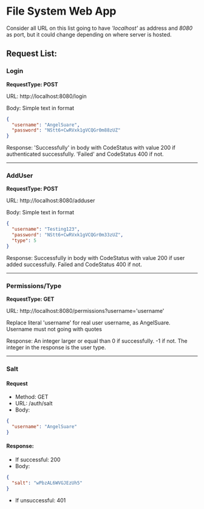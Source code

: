 # File System Web App

Consider all URL on this list going to have *'localhost'* as address and *8080* as port, but it
could change depending on where server is hosted.

## Request List:

### Login
**RequestType: POST**

URL: http://localhost:8080/login

Body: Simple text in format
```json
{
  "username": "AngelSuare",
  "password": "NStt6+CwRVxk1gVCQGr0m88zUZ"
}
```

Response: 'Successfully' in body with CodeStatus with value 200 if authenticated successfully. 
'Failed' and CodeStatus 400 if not.

---

### AddUser
**RequestType: POST**

URL: http://localhost:8080/adduser

Body: Simple text in format
```json
{
  "username": "Testing123",
  "password": "NStt6+CwRVxk1gVCQGr0m33zUZ",
  "type": 5
}
```

Response: Successfully in body with CodeStatus with value 200 if user added successfully.
Failed and CodeStatus 400 if not.

---

### Permissions/Type
**RequestType: GET**

URL: http://localhost:8080/permissions?username='username'

Replace literal 'username' for real user username, as AngelSuare. Username must not going with quotes

Response: An integer larger or equal than 0 if successfully. -1 if not. The integer in the response is the user type.

---

### Salt

#### Request

* Method: GET
* URL: /auth/salt
* Body:
```json
{
  "username": "AngelSuare"
}
```

#### Response:

* If successful: 200
* Body:
```json
{
  "salt": "wPbzAL6WVGJEzUh5"
}
```
* If unsuccessful: 401
